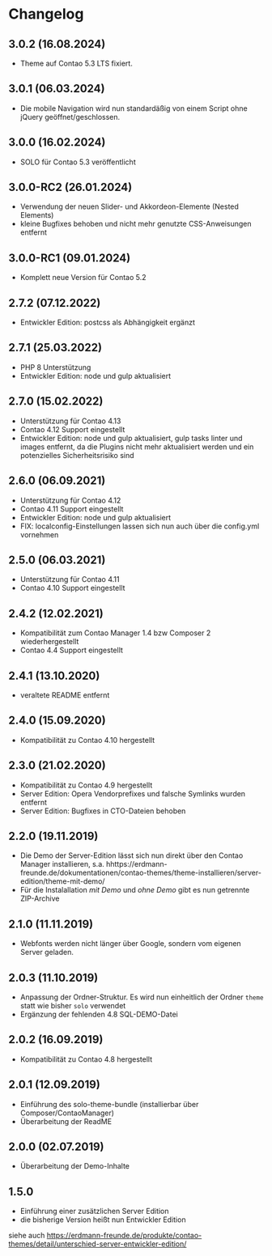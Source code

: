 # Changelog

## 3.0.2 (16.08.2024)

- Theme auf Contao 5.3 LTS fixiert.

## 3.0.1 (06.03.2024)

- Die mobile Navigation wird nun standardäßig von einem Script ohne jQuery geöffnet/geschlossen.

## 3.0.0 (16.02.2024)

- SOLO für Contao 5.3 veröffentlicht

## 3.0.0-RC2 (26.01.2024)

- Verwendung der neuen Slider- und Akkordeon-Elemente (Nested Elements)
- kleine Bugfixes behoben und nicht mehr genutzte CSS-Anweisungen entfernt

## 3.0.0-RC1 (09.01.2024)

- Komplett neue Version für Contao 5.2

## 2.7.2 (07.12.2022)

- Entwickler Edition: postcss als Abhängigkeit ergänzt

## 2.7.1 (25.03.2022)

- PHP 8 Unterstützung
- Entwickler Edition: node und gulp aktualisiert

## 2.7.0 (15.02.2022)

- Unterstützung für Contao 4.13
- Contao 4.12 Support eingestellt
- Entwickler Edition: node und gulp aktualisiert, gulp tasks linter und images entfernt, da die Plugins nicht mehr aktualisiert werden und ein potenzielles Sicherheitsrisiko sind

## 2.6.0 (06.09.2021)

- Unterstützung für Contao 4.12
- Contao 4.11 Support eingestellt
- Entwickler Edition: node und gulp aktualisiert
- FIX: localconfig-Einstellungen lassen sich nun auch über die config.yml vornehmen

## 2.5.0 (06.03.2021)

- Unterstützung für Contao 4.11
- Contao 4.10 Support eingestellt

## 2.4.2 (12.02.2021)

- Kompatibilität zum Contao Manager 1.4 bzw Composer 2 wiederhergestellt
- Contao 4.4 Support eingestellt

## 2.4.1 (13.10.2020)

- veraltete README entfernt

## 2.4.0 (15.09.2020)

- Kompatibilität zu Contao 4.10 hergestellt

## 2.3.0 (21.02.2020)

- Kompatibilität zu Contao 4.9 hergestellt
- Server Edition: Opera Vendorprefixes und falsche Symlinks wurden entfernt
- Server Edition: Bugfixes in CTO-Dateien behoben

## 2.2.0 (19.11.2019)

- Die Demo der Server-Edition lässt sich nun direkt über den Contao Manager installieren, s.a. hhttps://erdmann-freunde.de/dokumentationen/contao-themes/theme-installieren/server-edition/theme-mit-demo/
- Für die Instalallation _mit Demo_ und _ohne Demo_ gibt es nun getrennte ZIP-Archive

## 2.1.0 (11.11.2019)

- Webfonts werden nicht länger über Google, sondern vom eigenen Server geladen.

## 2.0.3 (11.10.2019)

- Anpassung der Ordner-Struktur. Es wird nun einheitlich der Ordner `theme` statt wie bisher `solo` verwendet
- Ergänzung der fehlenden 4.8 SQL-DEMO-Datei

## 2.0.2 (16.09.2019)

- Kompatibilität zu Contao 4.8 hergestellt

## 2.0.1 (12.09.2019)

- Einführung des solo-theme-bundle (installierbar über Composer/ContaoManager)
- Überarbeitung der ReadME

## 2.0.0 (02.07.2019)

- Überarbeitung der Demo-Inhalte

## 1.5.0

- Einführung einer zusätzlichen Server Edition
- die bisherige Version heißt nun Entwickler Edition

siehe auch https://erdmann-freunde.de/produkte/contao-themes/detail/unterschied-server-entwickler-edition/
